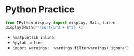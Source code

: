 # Python Practice 

 ```python
from IPython.display import display, Math, Latex
display(Math(r'\sqrt{a^2 + b^2}')) 

```



- ``%matplotlib inline``
- ``%pylab inline``
- `` import warnings;  warnings.filterwarnings('ignore') ``